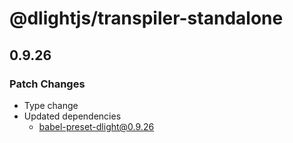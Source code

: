 # @dlightjs/transpiler-standalone

## 0.9.26

### Patch Changes

- Type change
- Updated dependencies
  - babel-preset-dlight@0.9.26
